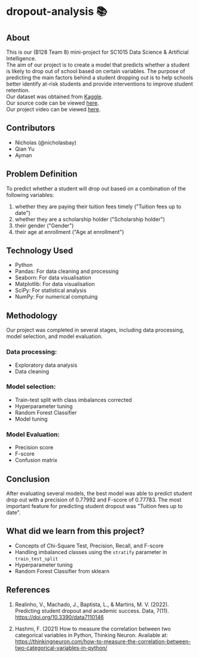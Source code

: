 # dropout-analysis 📚

## About
This is our (B128 Team 8) mini-project for SC1015 Data Science & Artificial Intelligence.<br>
The aim of our project is to create a model that predicts whether a student is likely to drop out of school based on certain variables. The purpose of predicting the main factors behind a student dropping out is to help schools better identify at-risk students and provide interventions to improve student retention.<br>
Our dataset was obtained from [Kaggle](https://www.kaggle.com/datasets/thedevastator/higher-education-predictors-of-student-retention).<br>
Our source code can be viewed [here](https://github.com/nicholasbay/SC1015-Mini-Project/blob/main/dropout-analysis.ipynb).<br>
Our project video can be viewed [here](https://youtu.be/Jx0NQ2h7_-s).

## Contributors
- Nicholas (@nicholasbay)
- Qian Yu
- Ayman

## Problem Definition
To predict whether a student will drop out based on a combination of the following variables:
1. whether they are paying their tuition fees timely ("Tuition fees up to date")
2. whether they are a scholarship holder ("Scholarship holder")
3. their gender ("Gender")
4. their age at enrollment ("Age at enrollment")

## Technology Used
- Python
- Pandas: For data cleaning and processing
- Seaborn: For data visualisation
- Matplotlib: For data visualisation
- SciPy: For statistical analysis
- NumPy: For numerical comptuing

## Methodology
Our project was completed in several stages, including data processing, model selection, and model evaluation.
### Data processing:
- Exploratory data analysis
- Data cleaning
### Model selection:
- Train-test split with class imbalances corrected
- Hyperparameter tuning
- Random Forest Classifier
- Model tuning
### Model Evaluation:
- Precision score
- F-score
- Confusion matrix

## Conclusion
After evaluating several models, the best model was able to predict student drop out with a precision of 0.77992 and F-score of 0.77783. The most important feature for predicting student dropout was "Tuition fees up to date".

## What did we learn from this project?
- Concepts of Chi-Square Test, Precision, Recall, and F-score
- Handling imbalanced classes using the ```stratify``` parameter in ```train_test_split```
- Hyperparameter tuning
- Random Forest Classifier from sklearn

## References
1. Realinho, V., Machado, J., Baptista, L., &amp; Martins, M. V. (2022). Predicting student dropout and academic success. Data, 7(11). https://doi.org/10.3390/data7110146

2. Hashmi, F. (2021) How to measure the correlation between two categorical variables in Python, Thinking Neuron. Available at: https://thinkingneuron.com/how-to-measure-the-correlation-between-two-categorical-variables-in-python/